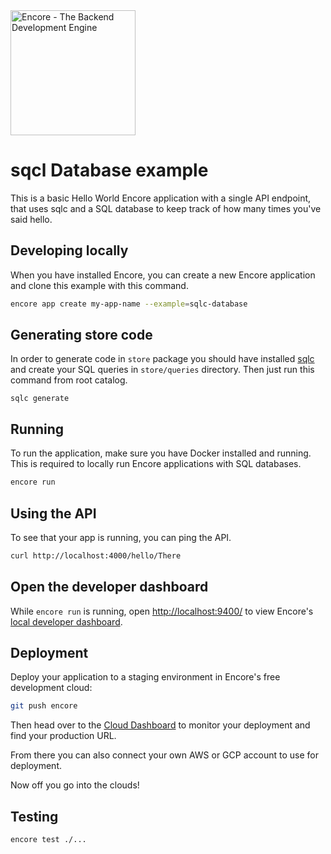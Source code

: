 <img width="200px" src="https://encore.dev/assets/branding/logo/logo.svg" alt="Encore - The Backend Development Engine" />

# sqcl Database example

This is a basic Hello World Encore application with a single API endpoint, that uses sqlc and a SQL database to keep track of how many times you've said hello.

## Developing locally

When you have installed Encore, you can create a new Encore application and clone this example with this command.

```bash
encore app create my-app-name --example=sqlc-database
```


## Generating store code

In order to generate code in `store` package you should have installed [sqlc](https://docs.sqlc.dev/en/stable/) and create your SQL queries in `store/queries` directory.
Then just run this command from root catalog.

```shell
sqlc generate
```

## Running

To run the application, make sure you have Docker installed and running. This is required to locally run Encore applications with SQL databases.

```bash
encore run
```

## Using the API

To see that your app is running, you can ping the API.

```bash
curl http://localhost:4000/hello/There
```

## Open the developer dashboard

While `encore run` is running, open <http://localhost:9400/> to view Encore's [local developer dashboard](/docs/observability/dev-dash).

## Deployment

Deploy your application to a staging environment in Encore's free development cloud:

```bash
git push encore
```

Then head over to the [Cloud Dashboard](https://app.encore.dev) to monitor your deployment and find your production URL.

From there you can also connect your own AWS or GCP account to use for deployment.

Now off you go into the clouds!

## Testing

```bash
encore test ./...
```
